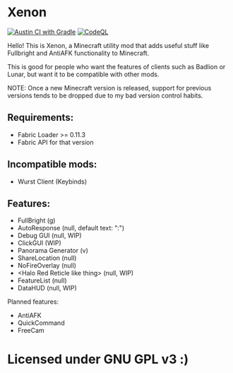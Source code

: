 # Xenon

[![Austin CI with Gradle](https://github.com/AV306/xenon/actions/workflows/austin_gradle.yml/badge.svg)](https://github.com/AV306/xenon/actions/workflows/austin_gradle.yml)
[![CodeQL](https://github.com/AV306/xenon/actions/workflows/codeql-analysis.yml/badge.svg)](https://github.com/AV306/xenon/actions/workflows/codeql-analysis.yml)

Hello! This is Xenon, a Minecraft utility mod that adds useful stuff like Fullbright and AntiAFK functionality to Minecraft.

This is good for people who want the features of clients such as Badlion or Lunar, but want it to be compatible with other mods.

NOTE: Once a new Minecraft version is released, support for previous versions tends to be dropped due to my bad version control habits.

## Requirements:

- Fabric Loader >= 0.11.3
- Fabric API for that version

## Incompatible mods:

- Wurst Client (Keybinds)

## Features:

- FullBright (g)
- AutoResponse (null, default text: ":")
- Debug GUI (null, WIP)
- ClickGUI (WIP)
- Panorama Generator (v)
- ShareLocation (null)
- NoFireOverlay (null)
- \<Halo Red Reticle like thing\> (null, WIP)
- FeatureList (null)
- DataHUD (null, WIP)

Planned features:

- AntiAFK
- QuickCommand
- FreeCam

# Licensed under GNU GPL v3 \:)
